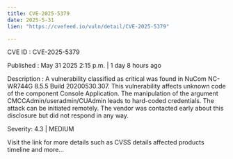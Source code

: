 ```yaml
---
title: CVE-2025-5379
date: 2025-5-31
lien: "https://cvefeed.io/vuln/detail/CVE-2025-5379"

---
```


CVE ID : CVE-2025-5379

Published :  May 31
2025
2:15 p.m. | 1 day
8 hours ago

Description : A vulnerability classified as critical was found in NuCom NC-WR744G 8.5.5 Build 20200530.307. This vulnerability affects unknown code of the component Console Application. The manipulation of the argument CMCCAdmin/useradmin/CUAdmin leads to hard-coded credentials. The attack can be initiated remotely. The vendor was contacted early about this disclosure but did not respond in any way.

Severity: 4.3 | MEDIUM

Visit the link for more details
such as CVSS details
affected products
timeline
and more...
